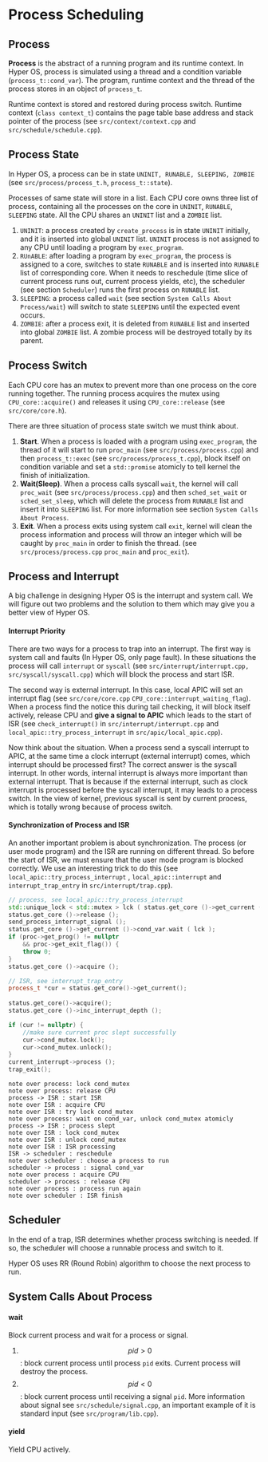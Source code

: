 # Process Scheduling

## Process

**Process** is the abstract of a running program and its runtime context. In Hyper OS, process is simulated using a thread and a condition variable (`process_t::cond_var`). The program, runtime context and the thread of the process stores in an object of `process_t`. 

Runtime context is stored and restored during process switch. Runtime context (`class context_t`) contains the page table base address and stack pointer of the process (see `src/context/context.cpp` and `src/schedule/schedule.cpp`).

## Process State

In Hyper OS, a process can be in state `UNINIT, RUNABLE, SLEEPING, ZOMBIE` (see `src/process/process_t.h`, `process_t::state`). 

Processes of same state will store in a list. Each CPU core owns three list of process, containing all the processes on the core in `UNINIT`, `RUNABLE`, `SLEEPING` state. All the CPU shares an `UNINIT` list and a `ZOMBIE` list.  

1. `UNINIT`: a process created by `create_process` is in state `UNINIT` initially, and it is inserted into global `UNINIT` list. `UNINIT` process is not assigned to any CPU until loading a program by `exec_program`. 
2. `RUnABLE`: after loading a program by `exec_program`, the process is assigned to a core, switches to state `RUNABLE` and is inserted into `RUNABLE` list of corresponding core. When it needs to reschedule (time slice of current process runs out, current process yields, etc), the scheduler (see section `Scheduler`) runs the first process on `RUNABLE` list.
3. `SLEEPING`: a process called `wait` (see section `System Calls About Process/wait`) will switch to state `SLEEPING` until the expected event occurs. 
4. `ZOMBIE`: after a process exit, it is deleted from `RUNABLE`  list and inserted into global `ZOMBIE` list. A zombie process will be destroyed totally by its parent. 

## Process Switch

Each CPU core has an mutex to prevent more than one process on the core running together. The running process acquires the mutex using `CPU_core::acquire()` and releases it using `CPU_core::release` (see `src/core/core.h`). 

There are three situation of process state switch we must think about. 

1. **Start**. When a process is loaded with a program using `exec_program`, the thread of it will start to run `proc_main` (see `src/process/process.cpp`) and then `process_t::exec` (see `src/process/process_t.cpp`), block itself on condition variable and set a `std::promise` atomicly to tell kernel the finish of initialization.
2. **Wait(Sleep)**. When a process calls syscall `wait`, the kernel will call `proc_wait` (see `src/process/process.cpp`) and then `sched_set_wait` or `sched_set_sleep`, which will delete the process from `RUNABLE` list and insert it into `SLEEPING` list. For more information see section `System Calls About Process`. 
3. **Exit**. When a process exits using system call `exit`, kernel will clean the process information and process will throw an integer which will be caught by `proc_main` in order to finish the thread. (see `src/process/process.cpp` `proc_main` and `proc_exit`). 

## Process and Interrupt

A big challenge in designing Hyper OS is the interrupt and system call. We will figure out two problems and the solution to them which may give you a better view of Hyper OS.

#### Interrupt Priority

There are two ways for a process to trap into an interrupt. The first way is system call and faults (In Hyper OS, only page fault). In these situations the process will call `interrupt` or `syscall` (see `src/interrupt/interrupt.cpp, src/syscall/syscall.cpp`) which will block the process and start ISR. 

The second way is external interrupt. In this case, local APIC will set an interrupt flag (see `src/core/core.cpp` `CPU_core::interrupt_waiting_flag`). When a process find the notice this during tail checking, it will block itself actively, release CPU and **give a signal to APIC** which leads to the start of ISR (see `check_interrupt()` in `src/interrupt/interrupt.cpp` and  `local_apic::try_process_interrupt` in `src/apic/local_apic.cpp`). 

Now think about the situation. When a process send a syscall interrupt to APIC, at the same time a clock interrupt (external interrupt) comes, which interrupt should be processed first? The correct answer is the syscall interrupt. In other words, internal interrupt is always more important than external interrupt. That is because if the external interrupt, such as clock interrupt is processed before the syscall interrupt, it may leads to a process switch. In the view of kernel, previous syscall is sent by current process, which is totally wrong because of process switch. 

#### Synchronization of Process and ISR

An another important problem is about synchronization. The process (or user mode program) and the ISR are running on different thread. So before the start of ISR, we must ensure that the user mode program is blocked correctly. We use an interesting trick to do this (see `local_apic::try_process_interrupt` , `local_apic::interrupt` and `interrupt_trap_entry` in `src/interrupt/trap.cpp`). 

```c++
// process, see local_apic::try_process_interrupt
std::unique_lock < std::mutex > lck ( status.get_core ()->get_current ()->cond_mutex );
status.get_core ()->release ();
send_process_interrupt_signal ();
status.get_core ()->get_current ()->cond_var.wait ( lck );
if (proc->get_prog() != nullptr
	&& proc->get_exit_flag()) {
	throw 0;
}
status.get_core ()->acquire ();
```

```c++
// ISR, see interrupt_trap_entry
process_t *cur = status.get_core()->get_current();
	
status.get_core()->acquire();	
status.get_core ()->inc_interrupt_depth ();

if (cur != nullptr) {
	//make sure current proc slept successfully
	cur->cond_mutex.lock();
	cur->cond_mutex.unlock();	    
} 
current_interrupt->process ();
trap_exit();
```

```sequence
note over process: lock cond_mutex
note over process: release CPU
process -> ISR : start ISR
note over ISR : acquire CPU
note over ISR : try lock cond_mutex
note over process: wait on cond_var, unlock cond_mutex atomicly
process -> ISR : process slept
note over ISR : lock cond_mutex
note over ISR : unlock cond_mutex
note over ISR : ISR processing
ISR -> scheduler : reschedule
note over scheduler : choose a process to run
scheduler -> process : signal cond_var
note over process : acquire CPU
scheduler -> process : release CPU
note over process : process run again
note over scheduler : ISR finish 
```

## Scheduler

In the end of a trap, ISR determines whether process switching is needed. If so, the scheduler will choose a runnable process and switch to it. 

Hyper OS uses RR (Round Robin) algorithm to choose the next process to run. 

## System Calls About Process

#### wait

Block current process and wait for a process or signal.

1. $$pid >0$$: block current process until process `pid` exits. Current process will destroy the process.
2. $$pid < 0$$: block current process until receiving a signal `pid`. More information about signal see `src/schedule/signal.cpp`, an important example of it is standard input (see `src/program/lib.cpp`). 

#### yield

Yield CPU actively.  

